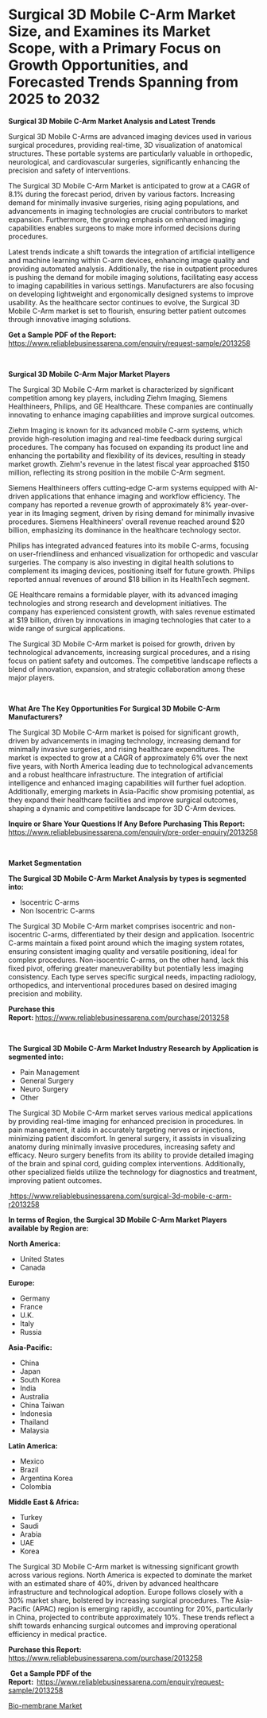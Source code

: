 <p><h1>Surgical 3D Mobile C-Arm Market Size, and Examines its Market Scope, with a Primary Focus on Growth Opportunities, and Forecasted Trends Spanning from 2025 to 2032</h1></p><p><strong>Surgical 3D Mobile C-Arm Market Analysis and Latest Trends</strong></p>
<p><p>Surgical 3D Mobile C-Arms are advanced imaging devices used in various surgical procedures, providing real-time, 3D visualization of anatomical structures. These portable systems are particularly valuable in orthopedic, neurological, and cardiovascular surgeries, significantly enhancing the precision and safety of interventions.</p><p>The Surgical 3D Mobile C-Arm Market is anticipated to grow at a CAGR of 8.1% during the forecast period, driven by various factors. Increasing demand for minimally invasive surgeries, rising aging populations, and advancements in imaging technologies are crucial contributors to market expansion. Furthermore, the growing emphasis on enhanced imaging capabilities enables surgeons to make more informed decisions during procedures.</p><p>Latest trends indicate a shift towards the integration of artificial intelligence and machine learning within C-arm devices, enhancing image quality and providing automated analysis. Additionally, the rise in outpatient procedures is pushing the demand for mobile imaging solutions, facilitating easy access to imaging capabilities in various settings. Manufacturers are also focusing on developing lightweight and ergonomically designed systems to improve usability. As the healthcare sector continues to evolve, the Surgical 3D Mobile C-Arm market is set to flourish, ensuring better patient outcomes through innovative imaging solutions.</p></p>
<p><strong>Get a Sample PDF of the Report:&nbsp;</strong> <a href="https://www.reliablebusinessarena.com/enquiry/request-sample/2013258?utm_campaign=2198&utm_medium=2&utm_source=Github&utm_content=ia&utm_term=05032025&utm_id=surgical-3d-mobile-c-arm">https://www.reliablebusinessarena.com/enquiry/request-sample/2013258</a></p>
<p>&nbsp;</p>
<p><strong>Surgical 3D Mobile C-Arm Major Market Players</strong></p>
<p><p>The Surgical 3D Mobile C-Arm market is characterized by significant competition among key players, including Ziehm Imaging, Siemens Healthineers, Philips, and GE Healthcare. These companies are continually innovating to enhance imaging capabilities and improve surgical outcomes.</p><p>Ziehm Imaging is known for its advanced mobile C-arm systems, which provide high-resolution imaging and real-time feedback during surgical procedures. The company has focused on expanding its product line and enhancing the portability and flexibility of its devices, resulting in steady market growth. Ziehm's revenue in the latest fiscal year approached $150 million, reflecting its strong position in the mobile C-Arm segment.</p><p>Siemens Healthineers offers cutting-edge C-arm systems equipped with AI-driven applications that enhance imaging and workflow efficiency. The company has reported a revenue growth of approximately 8% year-over-year in its Imaging segment, driven by rising demand for minimally invasive procedures. Siemens Healthineers' overall revenue reached around $20 billion, emphasizing its dominance in the healthcare technology sector.</p><p>Philips has integrated advanced features into its mobile C-arms, focusing on user-friendliness and enhanced visualization for orthopedic and vascular surgeries. The company is also investing in digital health solutions to complement its imaging devices, positioning itself for future growth. Philips reported annual revenues of around $18 billion in its HealthTech segment.</p><p>GE Healthcare remains a formidable player, with its advanced imaging technologies and strong research and development initiatives. The company has experienced consistent growth, with sales revenue estimated at $19 billion, driven by innovations in imaging technologies that cater to a wide range of surgical applications.</p><p>The Surgical 3D Mobile C-Arm market is poised for growth, driven by technological advancements, increasing surgical procedures, and a rising focus on patient safety and outcomes. The competitive landscape reflects a blend of innovation, expansion, and strategic collaboration among these major players.</p></p>
<p>&nbsp;</p>
<p><strong>What Are The Key Opportunities For Surgical 3D Mobile C-Arm Manufacturers?</strong></p>
<p><p>The Surgical 3D Mobile C-Arm market is poised for significant growth, driven by advancements in imaging technology, increasing demand for minimally invasive surgeries, and rising healthcare expenditures. The market is expected to grow at a CAGR of approximately 6% over the next five years, with North America leading due to technological advancements and a robust healthcare infrastructure. The integration of artificial intelligence and enhanced imaging capabilities will further fuel adoption. Additionally, emerging markets in Asia-Pacific show promising potential, as they expand their healthcare facilities and improve surgical outcomes, shaping a dynamic and competitive landscape for 3D C-Arm devices.</p></p>
<p><strong>Inquire or Share Your Questions If Any Before Purchasing This Report:</strong> <a href="https://www.reliablebusinessarena.com/enquiry/pre-order-enquiry/2013258?utm_campaign=2198&utm_medium=2&utm_source=Github&utm_content=ia&utm_term=05032025&utm_id=surgical-3d-mobile-c-arm">https://www.reliablebusinessarena.com/enquiry/pre-order-enquiry/2013258</a></p>
<p>&nbsp;</p>
<p><strong>Market Segmentation</strong></p>
<p><strong>The Surgical 3D Mobile C-Arm Market Analysis by types is segmented into:</strong></p>
<p><ul><li>Isocentric C-arms</li><li>Non Isocentric C-arms</li></ul></p>
<p><p>The Surgical 3D Mobile C-Arm market comprises isocentric and non-isocentric C-arms, differentiated by their design and application. Isocentric C-arms maintain a fixed point around which the imaging system rotates, ensuring consistent imaging quality and versatile positioning, ideal for complex procedures. Non-isocentric C-arms, on the other hand, lack this fixed pivot, offering greater maneuverability but potentially less imaging consistency. Each type serves specific surgical needs, impacting radiology, orthopedics, and interventional procedures based on desired imaging precision and mobility.</p></p>
<p><strong>Purchase this Report:&nbsp;</strong><a href="https://www.reliablebusinessarena.com/purchase/2013258?utm_campaign=2198&utm_medium=2&utm_source=Github&utm_content=ia&utm_term=05032025&utm_id=surgical-3d-mobile-c-arm">https://www.reliablebusinessarena.com/purchase/2013258</a></p>
<p>&nbsp;</p>
<p><strong>The Surgical 3D Mobile C-Arm Market Industry Research by Application is segmented into:</strong></p>
<p><ul><li>Pain Management</li><li>General Surgery</li><li>Neuro Surgery</li><li>Other</li></ul></p>
<p><p>The Surgical 3D Mobile C-Arm market serves various medical applications by providing real-time imaging for enhanced precision in procedures. In pain management, it aids in accurately targeting nerves or injections, minimizing patient discomfort. In general surgery, it assists in visualizing anatomy during minimally invasive procedures, increasing safety and efficacy. Neuro surgery benefits from its ability to provide detailed imaging of the brain and spinal cord, guiding complex interventions. Additionally, other specialized fields utilize the technology for diagnostics and treatment, improving patient outcomes.</p></p>
<p><a href="https://www.reliablebusinessarena.com/surgical-3d-mobile-c-arm-r2013258?utm_campaign=2198&utm_medium=2&utm_source=Github&utm_content=ia&utm_term=05032025&utm_id=surgical-3d-mobile-c-arm">&nbsp;https://www.reliablebusinessarena.com/surgical-3d-mobile-c-arm-r2013258</a></p>
<p><strong>In terms of Region, the Surgical 3D Mobile C-Arm Market Players available by Region are:</strong></p>
<p>
    <p> <strong> North America: </strong>
        <ul>
            <li>United States</li>
            <li>Canada</li>
        </ul>
        </p> 
    <p> <strong> Europe: </strong>
        <ul>
            <li>Germany</li>
            <li>France</li>
            <li>U.K.</li>
            <li>Italy</li>
            <li>Russia</li>
        </ul>
        </p> 
    <p> <strong> Asia-Pacific: </strong>
        <ul>
            <li>China</li>
            <li>Japan</li>
            <li>South Korea</li>
            <li>India</li>
            <li>Australia</li>
            <li>China Taiwan</li>
            <li>Indonesia</li>
            <li>Thailand</li>
            <li>Malaysia</li>
        </ul>
        </p> 
    <p> <strong> Latin America: </strong>
        <ul>
            <li>Mexico</li>
            <li>Brazil</li>
            <li>Argentina Korea</li>
            <li>Colombia</li>
        </ul>
        </p> 
    <p> <strong> Middle East & Africa: </strong>
        <ul>
            <li>Turkey</li>
            <li>Saudi</li>
            <li>Arabia</li>
            <li>UAE</li>
            <li>Korea</li>
        </ul>
    </p>
    </p>
<p><p>The Surgical 3D Mobile C-Arm market is witnessing significant growth across various regions. North America is expected to dominate the market with an estimated share of 40%, driven by advanced healthcare infrastructure and technological adoption. Europe follows closely with a 30% market share, bolstered by increasing surgical procedures. The Asia-Pacific (APAC) region is emerging rapidly, accounting for 20%, particularly in China, projected to contribute approximately 10%. These trends reflect a shift towards enhancing surgical outcomes and improving operational efficiency in medical practice.</p></p>
<p><strong>Purchase this Report: </strong><a href="https://www.reliablebusinessarena.com/purchase/2013258?utm_campaign=2198&utm_medium=2&utm_source=Github&utm_content=ia&utm_term=05032025&utm_id=surgical-3d-mobile-c-arm">https://www.reliablebusinessarena.com/purchase/2013258</a></p>
<p>&nbsp;<strong>Get a Sample PDF of the Report:&nbsp;&nbsp;</strong><a href="https://www.reliablebusinessarena.com/enquiry/request-sample/2013258?utm_campaign=2198&utm_medium=2&utm_source=Github&utm_content=ia&utm_term=05032025&utm_id=surgical-3d-mobile-c-arm">https://www.reliablebusinessarena.com/enquiry/request-sample/2013258</a></p>
<p><strong></strong></p>
<p><p><a href="https://github.com/delindacallegari68/Market-Research-Report-List-1/blob/main/bio-membrane-market.md?utm_campaign=2198&utm_medium=2&utm_source=Github&utm_content=ia&utm_term=05032025&utm_id=surgical-3d-mobile-c-arm">Bio-membrane Market</a></p></p>